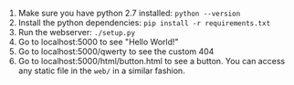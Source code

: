 1. Make sure you have python 2.7 installed: `python --version`
2. Install the python dependencies: `pip install -r requirements.txt`
3. Run the webserver: `./setup.py`
4. Go to localhost:5000 to see "Hello World!"
5. Go to localhost:5000/qwerty to see the custom 404
6. Go to localhost:5000/html/button.html to see a button.  You can access any static file in the `web/` in a similar fashion.